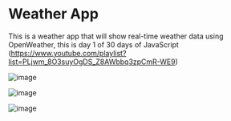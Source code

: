 # Weather App 
This is a weather app that will show real-time weather data using OpenWeather, this is day 1 of 30 days of JavaScript (https://www.youtube.com/playlist?list=PLjwm_8O3suyOgDS_Z8AWbbq3zpCmR-WE9)

![image](https://github.com/Shaan-Duggal/Weather-App/assets/140665771/c4a5bf0b-754f-4c53-9d02-75000accc234)

![image](https://github.com/Shaan-Duggal/Weather-App/assets/140665771/f6a0ae3c-c49a-483a-b46b-2ff9c53221d9)

![image](https://github.com/Shaan-Duggal/Weather-App/assets/140665771/5a7d2e32-3753-4f97-8453-2be0150a8376)
